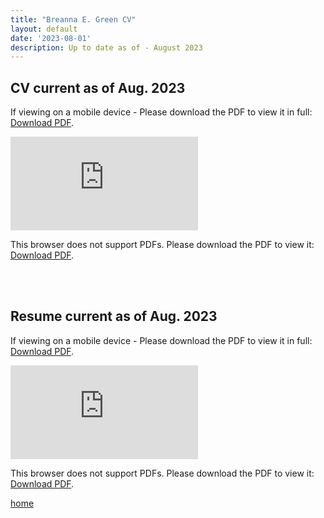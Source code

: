```yaml
---
title: "Breanna E. Green CV"
layout: default
date: '2023-08-01'
description: Up to date as of - August 2023
---
```


## CV current as of Aug. 2023


<p>If viewing on a mobile device - Please download the PDF to view it in full: <a href="https://bregreen.github.io/assets/pdfs/CV_BEGreen_202308.pdf">Download PDF</a>.</p>


<object data="https://bregreen.github.io/assets/pdfs/CV_BEGreen_202308.pdf" type="application/pdf" width="100%" height="875px">
    <embed src="https://bregreen.github.io/assets/pdfs/CV_BEGreen_202308.pdf" type="application/pdf">
        <p>This browser does not support PDFs. Please download the PDF to view it: <a href="https://bregreen.github.io/assets/pdfs/CV_BEGreen_202308.pdf">Download PDF</a>.</p>
    </embed>
</object>

<br>
<br>

## Resume current as of Aug. 2023


<p>If viewing on a mobile device - Please download the PDF to view it in full: <a href="https://bregreen.github.io/assets/pdfs/Resume_2023_08.pdf">Download PDF</a>.</p>


<object data="https://bregreen.github.io/assets/pdfs/Resume_2023_08.pdf" type="application/pdf" width="100%" height="875px">
    <embed src="https://bregreen.github.io/assets/pdfs/Resume_2023_08.pdf" type="application/pdf">
        <p>This browser does not support PDFs. Please download the PDF to view it: <a href="https://bregreen.github.io/assets/pdfs/Resume_2023_08.pdf">Download PDF</a>.</p>
    </embed>
</object>



[home](./)
